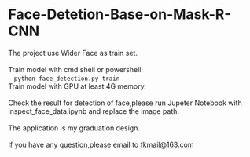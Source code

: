 # Face-Detetion-Base-on-Mask-R-CNN
The project use Wider Face as train set.  
</br>
Train model with cmd shell or powershell:  
&nbsp;&nbsp;&nbsp;```python face_detection.py train```
</br>
Train model with GPU at least 4G memory.  
</br>Check the result for detection of face,please run Jupeter Notebook with inspect_face_data.ipynb and replace the image path.  
</br>The application is my graduation design.  
</br>If you have any question,please email to fkmail@163.com
